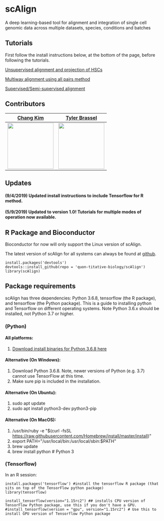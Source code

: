 # scAlign
A deep learning-based tool for alignment and integration of single cell genomic data across multiple datasets, species, conditions and batches

## Tutorials

First follow the install instructions below, at the bottom of the page, before following the tutorials.

[Unsupervised alignment and projection of HSCs](https://github.com/quon-titative-biology/examples/blob/master/scAlign_paired_alignment/scAlign_kowalcyzk_et_al.md)

[Multiway alignment using all pairs method](https://github.com/quon-titative-biology/examples/blob/master/scAlign_multiway_alignment/scAlign_multiway_pancreas.md)

[Supervised/Semi-supervised alignment](https://github.com/quon-titative-biology/examples/blob/master/scAlign_supervised_alignment/scAlign_supervised_alignment.md)

## Contributors

[Chang Kim](https://github.com/cnk113) | [Tyler Brassel](https://github.com/tbrassel) | 
------------ | ------------ |
<img src="https://avatars1.githubusercontent.com/u/21249710?v=4&s=25" width="150" height="150" /> | <img src="https://avatars3.githubusercontent.com/u/37461300?s=460&v=4" width="150" height="150" /> | 

## Updates

#### (9/4/2019) Updated install instructions to include Tensorflow for R method.

#### (5/9/2019) Updated to version 1.0! Tutorials for multiple modes of operation now available. 

## R Package and Bioconductor

Bioconductor for now will only support the Linux version of scAlign. 

The latest version of scAlign for all systems can always be found at [github](https://github.com/quon-titative-biology/). 

```
install.packages('devtools')
devtools::install_github(repo = 'quon-titative-biology/scAlign')
library(scAlign)
```

## Package requirements

scAlign has three dependencies: Python 3.6.8, tensorflow (the R package), and tensorflow (the Python package). This is a guide to installing python and Tensorflow on different operating systems. Note Python 3.6.x should be installed, not Python 3.7 or higher.

### (Python)
  #### All platforms:
  1. [Download install binaries for Python 3.6.8 here](https://www.python.org/downloads/release/python-368/)
  #### Alternative (On Windows):
  1. Download Python 3.6.8. Note, newer versions of Python (e.g. 3.7) cannot use TensorFlow at this time. 
  2. Make sure pip is included in the installation.

  #### Alternative (On Ubuntu):
  1. sudo apt update
  2. sudo apt install python3-dev python3-pip

  #### Alternative (On MacOS):
  1. /usr/bin/ruby -e "$(curl -fsSL https://raw.githubusercontent.com/Homebrew/install/master/install)"
  2. export PATH="/usr/local/bin:/usr/local/sbin:$PATH"
  3. brew update
  4. brew install python  # Python 3
  
### (Tensorflow)
In an R session:
  ```
  install.packages('tensorflow') #install the tensorflow R package (that sits on top of the TensorFlow python package)
  library(tensorflow)
  
  install_tensorflow(version="1.15rc2") ## installs CPU version of TensorFlow Python package, use this if you don't have a GPU.
  #install_tensorflow(version = "gpu", version="1.15rc2") # Use this to install GPU version of Tensorflow Python package
  ```
